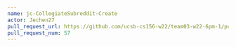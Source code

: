 ```yaml
---
name: jc-CollegiateSubreddit-Create
actor: Jechen27
pull_request_url: https://github.com/ucsb-cs156-w22/team03-w22-6pm-1/pull/57
pull_request_num: 57
---
```

